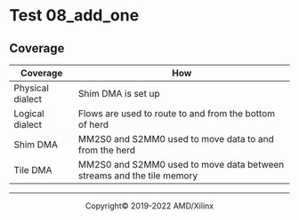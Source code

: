 # Test 08_add_one

## Coverage

| Coverage | How |
| -------- | --- |
| Physical dialect | Shim DMA is set up |
| Logical dialect  | Flows are used to route to and from the bottom of herd |
| Shim DMA | MM2S0 and S2MM0 used to move data to and from the herd |
| Tile DMA | MM2S0 and S2MM0 used to move data between streams and the tile memory | 

-----

<p align="center">Copyright&copy; 2019-2022 AMD/Xilinx</p>